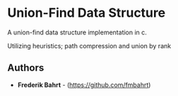 # Union-Find Data Structure

A union-find data structure implementation in c.

Utilizing heuristics; path compression and union by rank

## Authors

* **Frederik Bahrt**  - (https://github.com/fmbahrt)
